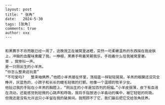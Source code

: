 	---
	layout: post
	title: " 张角"
	date:   2024-5-30
	tags: [张角]
	comments: true
	author: xxx
	---


	和黑赛手不欢而散已经一周了，这晚我正在被窝里迷瞪，突然一坨柔嫩温热的东西挨在我皮肤上，冲脑的血腥味熏醒了我。一睁眼，黑赛手咧着笑朝我乐，手抱着什么往我被窝里塞。
	草 。我惨叫一声。
	是一只刚出生的小羊羔。
	“你怎么整来这玩意”
	“不可爱吗?   整来咱俩养，”他把小羊羔搂在怀里，荡摇篮一样轻轻晃晃，羊羔的眼膜还没完全睁开，灰蓝色的，小蹄子和长长的睫毛轻微的打颤。他像一个温顺的牧羊少女。
	他扯过我的手贴在小羊羔的胸腔上，“刚出生的小羊是加百列的祝福。”小羊皮很薄，皮下有血液在流动，还能感觉到轻微的心跳声和呼吸，我将手指放进小羊翕动的嘴中，被它轻轻的吮吸。
	但我还是没有允许这只小羊留在我的破房间。我照顾不了它，我们最后把它交给张角抚养。
	
